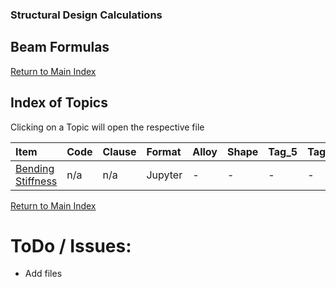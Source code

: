 ### Structural Design Calculations
## Beam Formulas


[Return to Main Index](../README.md)

## Index of Topics
Clicking on a Topic will open the respective file

| Item | Code | Clause | Format | Alloy | Shape | Tag_5 | Tag_6 | Tag_7 | Tag_8 |
| :--- | :--- | :--- | :--- | :--- | :--- | :--- | :--- | :--- | :--- |
| [Bending Stiffness](./Bending_Stiffness.ipynb) | n/a | n/a | Jupyter | - | - | - | - | - | - |


[Return to Main Index](../README.md)

# ToDo / Issues:
- Add files


